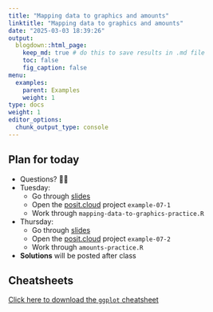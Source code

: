 ```yaml
---
title: "Mapping data to graphics and amounts"
linktitle: "Mapping data to graphics and amounts"
date: "2025-03-03 18:39:26"
output:
  blogdown::html_page:
    keep_md: true # do this to save results in .md file
    toc: false
    fig_caption: false
menu:
  examples:
    parent: Examples
    weight: 1
type: docs
weight: 1
editor_options:
  chunk_output_type: console
---
```


## Plan for today
- Questions? :raising_hand_woman:
- Tuesday:
  - Go through [slides](/content/07-content/)
  - Open the [posit.cloud](http://posit.cloud) project `example-07-1`
  - Work through `mapping-data-to-graphics-practice.R`
- Thursday:
  - Go through [slides](/content/07-content/)
  - Open the [posit.cloud](http://posit.cloud) project `example-07-2`
  - Work through `amounts-practice.R`
- **Solutions** will be posted after class

## Cheatsheets

[Click here to download the `ggplot` cheatsheet](https://rstudio.github.io/cheatsheets/data-visualization.pdf)
